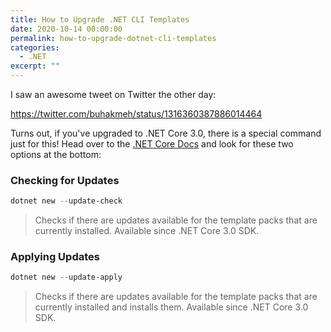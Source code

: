 ```yaml
---
title: How to Upgrade .NET CLI Templates
date: 2020-10-14 00:00:00
permalink: how-to-upgrade-dotnet-cli-templates
categories:
  - .NET
excerpt: ""
---
```


I saw an awesome tweet on Twitter the other day:

https://twitter.com/buhakmeh/status/1316360387886014464

Turns out, if you've upgraded to .NET Core 3.0, there is a special command just for this!  Head over to the [.NET Core Docs](https://docs.microsoft.com/en-us/dotnet/core/tools/dotnet-new?WT.mc_id=DOP-MVP-4029061) and look for these two options at the bottom:

### Checking for Updates  

```powershell
dotnet new --update-check
```

> Checks if there are updates available for the template packs that are currently installed. Available since .NET Core 3.0 SDK.

### Applying Updates  

```powershell
dotnet new --update-apply
```

> Checks if there are updates available for the template packs that are currently installed and installs them. Available since .NET Core 3.0 SDK.